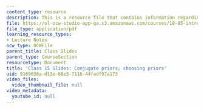 ```yaml
---
content_type: resource
description: This is a resource file that contains information regarding class 15.
file: https://ol-ocw-studio-app-qa.s3.amazonaws.com/courses/18-05-introduction-to-probability-and-statistics-spring-2014/9169638ad13e68e5711644fadf97a173_MIT18_05S14_class15_slides.pdf
file_type: application/pdf
learning_resource_types:
- Lecture Notes
ocw_type: OCWFile
parent_title: Class Slides
parent_type: CourseSection
resourcetype: Document
title: 'Class 15 Slides: Conjugate priors; choosing priors'
uid: 9169638a-d13e-68e5-7116-44fadf97a173
video_files:
  video_thumbnail_file: null
video_metadata:
  youtube_id: null
---
```


